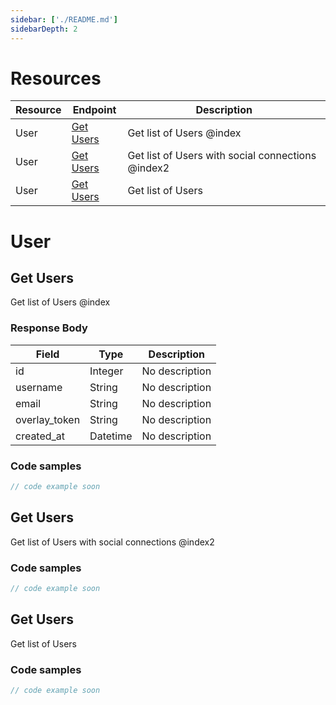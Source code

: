 ```yaml
---
sidebar: ['./README.md']
sidebarDepth: 2
---
```

# Resources

| Resource | Endpoint | Description |
|----------|----------|-------------|
| User | [Get Users](.//README.md#get-users) | Get list of Users @index |
| User | [Get Users](.//README.md#get-users-1) | Get list of Users with social connections @index2 |
| User | [Get Users](.//README.md#get-users-2) | Get list of Users |


<docs-Endpoint>

# User

</docs-Endpoint>

<docs-Endpoint>

## Get Users

<docs-ApiUrl type="GET" endpoint="https://api.example.org/helix/users" />

Get list of Users @index



### Response Body

| Field | Type | Description |
|-------|------|-------------|
| id | Integer | No description |
| username | String | No description |
| email | String | No description |
| overlay_token | String | No description |
| created_at | Datetime | No description |



<docs-EndpointExample>

### Code samples

```js
// code example soon
```
</docs-EndpointExample>
</docs-Endpoint><docs-Endpoint>

## Get Users

<docs-ApiUrl type="GET" endpoint="https://api.example.org/helix/users" />

Get list of Users with social connections @index2






<docs-EndpointExample>

### Code samples

```js
// code example soon
```
</docs-EndpointExample>
</docs-Endpoint><docs-Endpoint>

## Get Users

<docs-ApiUrl type="GET" endpoint="https://api.example.org/helix/users" />

Get list of Users






<docs-EndpointExample>

### Code samples

```js
// code example soon
```
</docs-EndpointExample>
</docs-Endpoint>